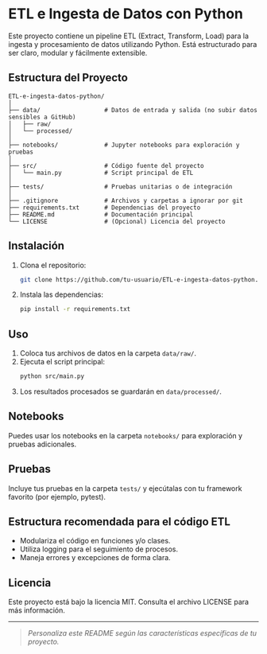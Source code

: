 # ETL e Ingesta de Datos con Python

Este proyecto contiene un pipeline ETL (Extract, Transform, Load) para la ingesta y procesamiento de datos utilizando Python. Está estructurado para ser claro, modular y fácilmente extensible.

## Estructura del Proyecto

```
ETL-e-ingesta-datos-python/
│
├── data/                  # Datos de entrada y salida (no subir datos sensibles a GitHub)
│   ├── raw/
│   └── processed/
│
├── notebooks/             # Jupyter notebooks para exploración y pruebas
│
├── src/                   # Código fuente del proyecto
│   └── main.py            # Script principal de ETL
│
├── tests/                 # Pruebas unitarias o de integración
│
├── .gitignore             # Archivos y carpetas a ignorar por git
├── requirements.txt       # Dependencias del proyecto
├── README.md              # Documentación principal
└── LICENSE                # (Opcional) Licencia del proyecto
```

## Instalación

1. Clona el repositorio:
   ```bash
   git clone https://github.com/tu-usuario/ETL-e-ingesta-datos-python.git
   ```
2. Instala las dependencias:
   ```bash
   pip install -r requirements.txt
   ```

## Uso

1. Coloca tus archivos de datos en la carpeta `data/raw/`.
2. Ejecuta el script principal:
   ```bash
   python src/main.py
   ```
3. Los resultados procesados se guardarán en `data/processed/`.

## Notebooks

Puedes usar los notebooks en la carpeta `notebooks/` para exploración y pruebas adicionales.

## Pruebas

Incluye tus pruebas en la carpeta `tests/` y ejecútalas con tu framework favorito (por ejemplo, pytest).

## Estructura recomendada para el código ETL
- Modulariza el código en funciones y/o clases.
- Utiliza logging para el seguimiento de procesos.
- Maneja errores y excepciones de forma clara.

## Licencia

Este proyecto está bajo la licencia MIT. Consulta el archivo LICENSE para más información.

---

> _Personaliza este README según las características específicas de tu proyecto._

